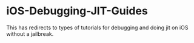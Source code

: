 # iOS-Debugging-JIT-Guides
This has redirects to types of tutorials for debugging and doing jit on iOS without a jailbreak.
